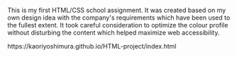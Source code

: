 This is my first HTML/CSS school assignment.
It was created based on my own design idea with the company's requirements which have been used to the fullest extent. It took careful consideration to optimize the colour profile without disturbing the content which helped maximize web accessibility.

<URL>
https://kaoriyoshimura.github.io/HTML-project/index.html